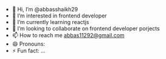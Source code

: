 - 👋 Hi, I’m @abbasshaikh29
- 👀 I’m interested in frontend developer 
- 🌱 I’m currently learning reactjs
- 💞️ I’m looking to collaborate on frontend developer porjects
- 📫 How to reach me abbas11292@gmail.com
- 😄 Pronouns: 
- ⚡ Fun fact: ...

<!---
abbasshaikh29/abbasshaikh29 is a ✨ special ✨ repository because its `README.md` (this file) appears on your GitHub profile.
You can click the Preview link to take a look at your changes.
--->
